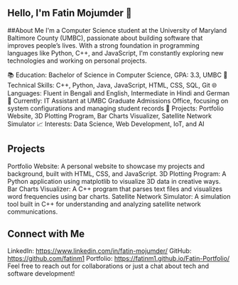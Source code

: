 ## Hello, I'm Fatin Mojumder 👋

##About Me
I'm a Computer Science student at the University of Maryland Baltimore County (UMBC), passionate about building software that improves people’s lives. With a strong foundation in programming languages like Python, C++, and JavaScript, I'm constantly exploring new technologies and working on personal projects.

📚 Education: Bachelor of Science in Computer Science, GPA: 3.3, UMBC
🔧 Technical Skills: C++, Python, Java, JavaScript, HTML, CSS, SQL, Git
🌐 Languages: Fluent in Bengali and English, Intermediate in Hindi and German
💼 Currently: IT Assistant at UMBC Graduate Admissions Office, focusing on system configurations and managing student records
🚀 Projects: Portfolio Website, 3D Plotting Program, Bar Charts Visualizer, Satellite Network Simulator
📈 Interests: Data Science, Web Development, IoT, and AI

## Projects
Portfolio Website: A personal website to showcase my projects and background, built with HTML, CSS, and JavaScript.
3D Plotting Program: A Python application using matplotlib to visualize 3D data in creative ways.
Bar Charts Visualizer: A C++ program that parses text files and visualizes word frequencies using bar charts.
Satellite Network Simulator: A simulation tool built in C++ for understanding and analyzing satellite network communications.

## Connect with Me
LinkedIn: https://www.linkedin.com/in/fatin-mojumder/
GitHub: https://github.com/fatinm1
Portfolio: https://fatinm1.github.io/Fatin-Portfolio/
Feel free to reach out for collaborations or just a chat about tech and software development!
